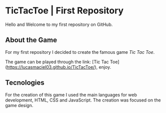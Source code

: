 # TicTacToe | First Repository

Hello and Welcome to my first repository on GitHub.

## About the Game

For my first repository I decided to create the famous game *Tic Tac Toe*.

The game can be played through the link: [Tic Tac Toe] (https://lucasmaciel03.github.io/TicTacToe/), enjoy.

## Tecnologies

For the creation of this game I used the main languages for web development, HTML, CSS and JavaScript. The creation was focused on the game design.

 
